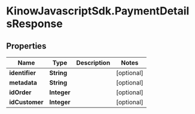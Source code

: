 # KinowJavascriptSdk.PaymentDetailsResponse

## Properties
Name | Type | Description | Notes
------------ | ------------- | ------------- | -------------
**identifier** | **String** |  | [optional] 
**metadata** | **String** |  | [optional] 
**idOrder** | **Integer** |  | [optional] 
**idCustomer** | **Integer** |  | [optional] 


